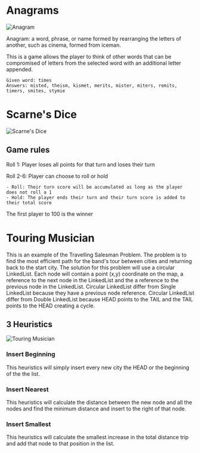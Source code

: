 # Anagrams
![Anagram](/screenshots/anagrams.png)

Anagram: a word, phrase, or name formed by rearranging the letters of another, such as cinema, formed from iceman.

This is a game allows the player to think of other words that can be compromised of letters from the selected word with an additional letter appended. 

	Given word: times
	Answers: misted, theism, kismet, merits, mister, miters, remits, timers, smites, stymie

# Scarne's Dice
![Scarne's Dice](/screenshots/scarne-dice.gif)
## Game rules
Roll 1: Player loses all points for that turn and loses their turn

Roll 2-6: Player can choose to roll or hold

	- Roll: Their turn score will be accumulated as long as the player does not roll a 1
	- Hold: The player ends their turn and their turn score is added to their total score

The first player to 100 is the winner

# Touring Musician
This is an example of the Travelling Salesman Problem. The problem is to find the most efficient path for the band's tour between cities and returning back to the start city.
The solution for this problem will use a circular LinkedList. Each node will contain a point (x,y) coordinate on the map, a reference to the next node in the LinkedList and the a reference to the previous node in the LinkedList. Circular LinkedList differ from Single LinkedList because they have a previous node reference. Circular LinkedList differ from Double LinkedList because HEAD points to the TAIL and the TAIL points to the HEAD creating a cycle.

## 3 Heuristics
![Touring Musician](/screenshots/touring-musician.png)
### Insert Beginning
This heuristics will simply insert every new city the HEAD or the beginning of the the list.

### Insert Nearest
This heuristics will calculate the distance between the new node and all the nodes and find the minimum distance and insert to the right of that node. 

### Insert Smallest
This heuristics will calculate the smallest increase in the total distance trip and add that node to that position in the list. 


